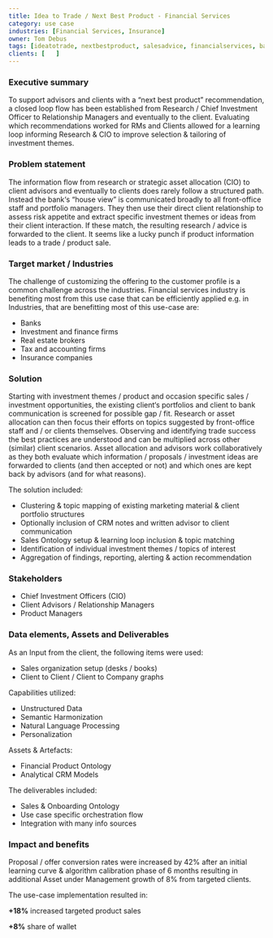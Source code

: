 ```yaml
---
title: Idea to Trade / Next Best Product - Financial Services
category: use case
industries: [Financial Services, Insurance]
owner: Tom Debus
tags: [ideatotrade, nextbestproduct, salesadvice, financialservices, bank, insurance, investment]
clients: [   ]
---
```


### Executive summary
To support advisors and clients with a “next best product” recommendation, a closed loop flow has been established
from Research / Chief Investment Officer to Relationship Managers and eventually to the client.
Evaluating which recommendations worked for RMs and Clients allowed for a learning loop informing Research & CIO
to improve selection & tailoring of investment themes.

### Problem statement
The information flow from research or strategic asset allocation (CIO) to client advisors and eventually to clients does rarely follow
a structured path. Instead the bank‘s “house view” is communicated broadly to all front-office staff and portfolio managers.
They then use their direct client relationship to assess risk appetite and extract specific investment themes or
ideas from their client interaction. If these match, the resulting research / advice is forwarded to the client.
It seems like a lucky punch if product information leads to a trade / product sale.

### Target market / Industries
The challenge of customizing the offering to the customer profile is a common challenge across the industries.
Financial services industry is benefiting most from this use case that can be efficiently applied e.g. in
Industries, that are benefitting most of this use-case are:
- Banks
- Investment and finance firms
- Real estate brokers
- Tax and accounting firms
- Insurance companies

### Solution
Starting with investment themes / product and occasion specific sales / investment opportunities,
the existing client‘s portfolios and client to bank communication is screened for possible gap / fit.
Research or asset allocation can then focus their efforts on topics suggested by front-office staff and / or clients themselves.
Observing and identifying trade success the best practices are understood and can be multiplied across other (similar) client scenarios.
Asset allocation and advisors work collaboratively as they both evaluate which information / proposals / investment ideas are
forwarded to clients (and then accepted or not) and which ones are kept back by advisors (and for what reasons).

The solution included:
- Clustering & topic mapping of existing marketing material & client portfolio structures
- Optionally inclusion of CRM notes and written advisor to client communication
- Sales Ontology setup & learning loop inclusion & topic matching
- Identification of individual investment themes / topics of interest
- Aggregation of findings, reporting, alerting & action recommendation

### Stakeholders
- Chief Investment Officers (CIO) 
- Client Advisors / Relationship Managers
- Product Managers

### Data elements, Assets and Deliverables

As an Input from the client, the following items were used:
- Sales organization setup (desks / books)
- Client to Client / Client to Company graphs

Capabilities utilized:
- Unstructured Data
- Semantic Harmonization
- Natural Language Processing
- Personalization

Assets & Artefacts:
- Financial Product Ontology
- Analytical CRM Models

The deliverables included:
- Sales & Onboarding Ontology
- Use case specific orchestration flow
- Integration with many info sources

### Impact and benefits
Proposal / offer conversion rates were increased by 42% after an initial learning curve & algorithm calibration phase of 6 months
resulting in additional Asset under Management growth of 8% from targeted clients.

The use-case implementation resulted in:

**+18%** increased targeted product sales

**+8%** share of wallet

